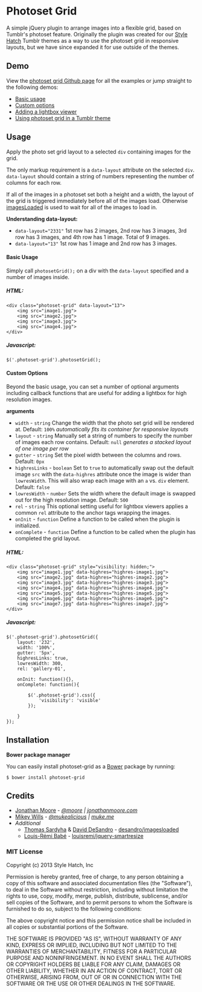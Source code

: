 # Photoset Grid

A simple jQuery plugin to arrange images into a flexible grid, based on Tumblr's photoset feature. Originally the plugin was created for our [Style Hatch](http://stylehatch.co) Tumblr themes as a way to use the photoset grid in responsive layouts, but we have since expanded it for use outside of the themes.

## Demo

View the [photoset grid Github page](http://stylehatch.github.com/photoset-grid) for all the examples or jump straight to the following demos: 

- [Basic usage](http://stylehatch.github.com/photoset-grid#demo-basic-usage)
- [Custom options](http://stylehatch.github.com/photoset-grid#demo-custom-options)
- [Adding a lightbox viewer](http://stylehatch.github.com/photoset-grid#demo-lightbox)
- [Using photoset grid in a Tumblr theme](http://stylehatch.github.com/photoset-grid#demo-tumblr)

## Usage

Apply the photo set grid layout to a selected `div` containing images for the grid. 

The only markup requirement is a `data-layout` attribute on the selected `div`. `data-layout` should contain a string of numbers representing the number of columns for each row. 

If all of the images in a photoset set both a height and a width, the layout of the grid is triggered immediately before all of the images load. Otherwise [imagesLoaded](https://github.com/desandro/imagesloaded) is used to wait for all of the images to load in.

**Understanding data-layout:**

- `data-layout="2331"` 1st row has 2 images, 2nd row has 3 images, 3rd row has 3 images, and 4th row has 1 image. Total of 9 images.
- `data-layout="13"` 1st row has 1 image and 2nd row has 3 images.

#### Basic Usage

Simply call `photosetGrid();` on a div with the `data-layout` specified and a number of images inside.

##### HTML:
	<div class="photoset-grid" data-layout="13">
		<img src="image1.jpg">
		<img src="image2.jpg">
		<img src="image3.jpg">
		<img src="image4.jpg">
	</div>
	
##### Javascript:
	$('.photoset-grid').photosetGrid();
#### Custom Options

Beyond the basic usage, you can set a number of optional arguments including callback functions that are useful for adding a lightbox for high resolution images.

**arguments**

- `width` - `string` Change the width that the photo set grid will be rendered at. Default: `100%` *automatically fits its container for responsive layouts*
- `layout` - `string` Manually set a string of numbers to specify the number of images each row contains. Default: `null` *generates a stacked layout of one image per row*
- `gutter` - `string` Set the pixel width between the columns and rows. Default: `0px`
- `highresLinks` - `boolean` Set to `true` to automatically swap out the default image `src` with the `data-highres` attribute once the image is wider than `lowresWidth`. This will also wrap each image with an `a` vs. `div` element. Default: `false`
- `lowresWidth` - `number` Sets the width where the default image is swapped out for the high resolution image. Default: `500`
- `rel` - `string` This optional setting useful for lightbox viewers applies a common `rel` attribute to the anchor tags wrapping the images.
- `onInit` - `function` Define a function to be called when the plugin is initialized.
- `onComplete` - `function` Define a function to be called when the plugin has completed the grid layout.

##### HTML:
	<div class="photoset-grid" style="visibility: hidden;">
		<img src="image1.jpg" data-highres="highres-image1.jpg">
		<img src="image2.jpg" data-highres="highres-image2.jpg">
		<img src="image3.jpg" data-highres="highres-image3.jpg">
		<img src="image4.jpg" data-highres="highres-image4.jpg">
		<img src="image5.jpg" data-highres="highres-image5.jpg">
		<img src="image6.jpg" data-highres="highres-image6.jpg">
		<img src="image7.jpg" data-highres="highres-image7.jpg">
	</div>
	
##### Javascript:
	$('.photoset-grid').photosetGrid({
		layout: '232',
		width: '100%',
		gutter: '5px',
		highresLinks: true,
		lowresWidth: 300,
		rel: 'gallery-01',
		
		onInit: function(){},
		onComplete: function(){
		
			$('.photoset-grid').css({
				'visibility': 'visible'
			});
			
		}
	});

## Installation

**Bower package manager**

You can easily install photoset-grid as a [Bower](https://github.com/twitter/bower) package by running:

	$ bower install photoset-grid

## Credits

* [Jonathan Moore](http://github.com/jonathanmoore) - *[@moore](http://twitter.com/moore) | [jonathanmoore.com](http://jonathanmoore.com)*
* [Mikey Wills](http://muke.me) - *[@mukealicious](https://twitter.com/mukealicious) | [muke.me](http://muke.me)*
* *Additional*
	* [Thomas Sardyha](https://github.com/Darsain) & [David DeSandro](https://github.com/desandro/) - [desandro/imagesloaded](https://github.com/desandro/imagesloaded)
	* [Louis-Rémi Babé](https://github.com/louisremi/) - [louisremi/jquery-smartresize](https://github.com/louisremi/jquery-smartresize)

### MIT License

Copyright (c) 2013 Style Hatch, Inc

Permission is hereby granted, free of charge, to any person obtaining a copy
of this software and associated documentation files (the "Software"), to deal
in the Software without restriction, including without limitation the rights
to use, copy, modify, merge, publish, distribute, sublicense, and/or sell
copies of the Software, and to permit persons to whom the Software is
furnished to do so, subject to the following conditions:

The above copyright notice and this permission notice shall be included in
all copies or substantial portions of the Software.

THE SOFTWARE IS PROVIDED "AS IS", WITHOUT WARRANTY OF ANY KIND, EXPRESS OR
IMPLIED, INCLUDING BUT NOT LIMITED TO THE WARRANTIES OF MERCHANTABILITY,
FITNESS FOR A PARTICULAR PURPOSE AND NONINFRINGEMENT. IN NO EVENT SHALL THE
AUTHORS OR COPYRIGHT HOLDERS BE LIABLE FOR ANY CLAIM, DAMAGES OR OTHER
LIABILITY, WHETHER IN AN ACTION OF CONTRACT, TORT OR OTHERWISE, ARISING FROM,
OUT OF OR IN CONNECTION WITH THE SOFTWARE OR THE USE OR OTHER DEALINGS IN
THE SOFTWARE.
